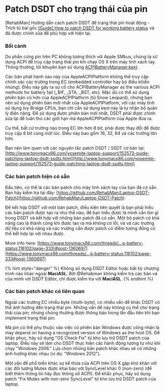 # Patch DSDT cho trạng thái của pin

\[RehabMan\] Hướng dẫn cách patch DSDT để trạng thái pin hoạt động - Trích từ bài gốc [\[Guide\] How to patch DSDT for working battery status](https://www.tonymacx86.com/threads/guide-how-to-patch-dsdt-for-working-battery-status.116102/) và đã được chỉnh sửa để phù hợp với hiện tại.

### **Bối cảnh**

Do phần cứng pin trên PC không tương thích với Apple SMbus, chúng ta sử dụng ACPI để truy cập trạng thái pin khi chạy OS X trên máy tính xách tay. Thông thường, tôi khuyên bạn sử dụng [ACPIBatteryManager.kext](https://github.com/RehabMan/OS-X-ACPI-Battery-Driver).  
  
Các bản phát hành sau này của AppleACPIPlatform không thể truy cập chính xác các trường trong EC \(embedded controller hay bộ điều khiển nhúng\). Điều này gây ra sự cố cho ACPIBatteryManager as the various ACPI methods for battery fail \(\_BIF, \_STA, \_BST, etc\). Mặc dù có thể sử dụng phiên bản cũ hơn của AppleACPIPlatform \(từ Snow Leopard\), nhưng bạn nên sử dụng phiên bản mới nhất của AppleACPIPlatform, với các máy tính sử dụng Ivy Bridge CPUs, bạn chỉ cần sử dụng kext này là tự nhận bộ quản lý điện năng. Để sử dụng được phiên bản mới nhất, DSDT phải được chỉnh sửa lại để tuân thủ các giới hạn mà AppleACPIPlatform của Apple đưa ra.  
  
Cụ thể, bất cứ trường nào trong EC lớn hơn 8 bit, phải được thay đổi để được truy cập 8 bit cùng một lúc. Điều này bao gồm 16, 32, 64 và các trường lớn hơn.

Bạn nên làm quen với các nguyên tắc patch DSDT / SSDT cơ bản tại: [http://www.tonymacx86.com/yosemite-laptop-support/152573-guide-patching-laptop-dsdt-ssdts.html](http://www.tonymacx86.com/yosemite-laptop-support/152573-guide-patching-laptop-dsdt-ssdts.html)

### **Các bản patch hiện có sẵn**

Đầu tiên, có thể là các bản patch cho máy tính xách tay của bạn đã có sẵn. Bạn hãy kiểm tra tại đây: [https://github.com/RehabMan/Laptop-DSDT-Patch](https://github.com/RehabMan/Laptop-DSDT-Patch)

Để kết hợp DSDT với một bản patch, điều kiện tiên quyết là bạn phải hiểu các bản patch được tạo ra như thế nào, để bạn hiểu được là mình cần tìm gì trong DSDT và kết hợp với những bản patch đã có sẵn. Một bộ patch có khả năng cao là thành công khi được tạo ra mà không có lỗi, và vá các trường dữ liệu có khả năng và các trường cần được patch có điểm tương đồng có thể kết hợp lại với nhau được.

More info here: [https://www.tonymacx86.com/threads/...g-battery-status.116102/page-333\#post-1360697](https://www.tonymacx86.com/threads/...g-battery-status.116102/page-333#post-1360697)

{% hint style="danger" %}
Không sử dụng DSDT Editor hoặc bất kỳ chương trình nào khác ngoài **MaciASL**. Bởi @Rehabman không kiểm tra các bản vá của mình với DSDT Editor, chỉ được kiểm tra với **MaciASL**.
{% endhint %}

### **Các bản patch khác có liên quan**

Ngoài các trường EC nhiều byte \(multi-byte\), có nhiều vấn đề khác DSDT có thể ảnh hưởng đến trạng thái pin. Những vấn đề này không cụ thể cho trạng thái của pin, nhưng chúng thường được thông báo trong lần đầu tiên khi bạn implement trạng thái pin.

Mã pin có thể phụ thuộc vào việc có phiên bản Windows được công nhận là may depend on having a recognized version of Windows as the host OS. Để khắc phục, hãy sử dụng "OS Check Fix" từ kho lưu trữ DSDT patch của laptop. Điều này sẽ làm cho DSDT thực hiện các hành động tương tự như khi chạy "Windows 2006." Lựa chọn những bản patch khác nhau sẽ có những ảnh hưởng khác nhau \(ví dụ: "Windows 2012"\).

Một vấn đề phổ biến khác sự kế thừa của ACPI trên OS X gặp khó khăn với các đối tượng Mutex được khai báo với SyncLevel khác 0 \(non-zero\) \(để biết thêm thông tin hãy đọc thông số ACPI\). Để khắc phục, hãy sử dụng patch "Fix Mutex with non-zero SyncLevel" từ kho lưu trữ DSDT patch của laptop.

